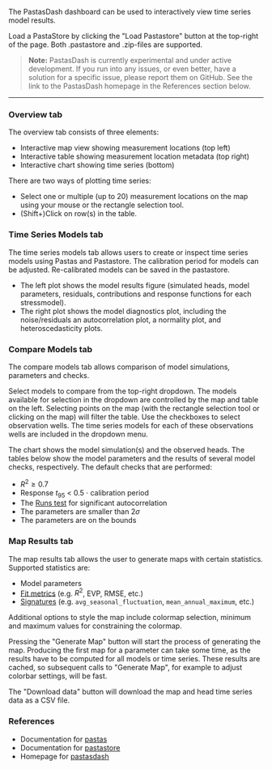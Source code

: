 The PastasDash dashboard can be used to interactively view time series model results.

Load a PastaStore by clicking the "Load Pastastore" button at the top-right of the page.
Both .pastastore and .zip-files are supported.

> **Note:** PastasDash is currently experimental and under active
development. If you run into any issues, or even better, have a solution for a
specific issue, please report them on GitHub. See the link to the PastasDash
homepage in the References section below.

---

### Overview tab

The overview tab consists of three elements:

* Interactive map view showing measurement locations (top left)
* Interactive table showing measurement location metadata (top right)
* Interactive chart showing time series (bottom)

There are two ways of plotting time series:

* Select one or multiple (up to 20) measurement locations on the map using your
  mouse or the rectangle selection tool.
* (Shift+)Click on row(s) in the table.

### Time Series Models tab

The time series models tab allows users to create or inspect time series models
using Pastas and Pastastore. The calibration period for models can be adjusted.
Re-calibrated models can be saved in the pastastore.

* The left plot shows the model results figure (simulated heads, model
parameters, residuals, contributions and response functions for each
stressmodel).
* The right plot shows the model diagnostics plot, including the
noise/residuals an autocorrelation plot, a normality plot, and
heteroscedasticity plots.

### Compare Models tab

The compare models tab allows comparison of model simulations, parameters and checks.

Select models to compare from the top-right dropdown. The models available for
selection in the dropdown are controlled by the map and table on the left.
Selecting points on the map (with the rectangle selection tool or clicking on
the map) will filter the table. Use the checkboxes to select observation wells.
The time series models for each of these observations wells are included in the
dropdown menu.

The chart shows the model simulation(s) and the observed heads. The tables
below show the model parameters and the results of several model checks,
respectively. The default checks that are performed:

* $R^2 \geq 0.7$
* Response $t_{95}$ < 0.5 $\cdot$ calibration period
* The [Runs test](https://en.wikipedia.org/wiki/Wald%E2%80%93Wolfowitz_runs_test) for significant autocorrelation
* The parameters are smaller than $2\sigma$
* The parameters are on the bounds

### Map Results tab

The map results tab allows the user to generate maps with certain statistics. Supported
statistics are:

* Model parameters
* [Fit metrics](https://pastas.readthedocs.io/stable/api/generated/generated/pastas.stats.metrics.html) (e.g. $R^2$, EVP, RMSE, etc.)
* [Signatures](https://pastas.readthedocs.io/stable/examples/signatures.html) (e.g. `avg_seasonal_fluctuation`, `mean_annual_maximum`, etc.)

Additional options to style the map include colormap selection, minimum and
maximum values for constraining the colormap.

Pressing the "Generate Map" button will start the process of generating the
map. Producing the first map for a parameter can take some time, as the results
have to be computed for all models or time series. These results are cached, so
subsequent calls to "Generate Map", for example to adjust colorbar settings,
will be fast.

The "Download data" button will download the map and head time series data as a
CSV file.

### References

* Documentation for [pastas](https://pastas.dev/)
* Documentation for [pastastore](https://pastastore.readthedocs.io/en/latest/)
* Homepage for [pastasdash](https://github.com/pastas/pastasdash.git)
